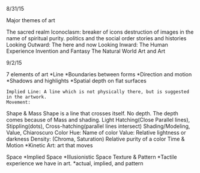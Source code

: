 8/31/15

Major themes of art

The sacred realm
 Iconoclasm: breaker of icons destruction of images in the name of spiritual purity.
politics and the social order
stories and histories
Looking Outward: The here and now
Looking Inward: The Human Experience
Invention and Fantasy
The Natural World
Art and Art

9/2/15

7 elements of art
*Line
	*Boundaries between forms
	*Direction and motion
	*Shadows and highlights
	*Spatial depth on flat surfaces

	Implied Line: A line which is not physically there, but is suggested in the artwork.
	Movement: 
Shape & Mass
	Shape is a line that crosses itself. No depth. The depth comes because of Mass and shading.
Light
	Hatching(Close Parallel lines), Stippling(dots), Cross-hatching(parallel lines intersect)
	Shading/Modeling, Value, Chiaroscuro
Color
	Hue: Name of color
	Value: Relative lightness or darkness
	Density: (Chroma, Saturation) Relative purity of a color
Time & Motion
	*Kinetic Art: art that moves
	
Space
	*Implied Space
	*Illusionistic Space
Texture & Pattern
	*Tactile experience we have in art.
	*actual, implied, and pattern
